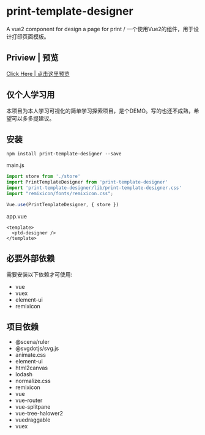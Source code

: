 # print-template-designer
A vue2 component for design a page for print / 一个使用Vue2的组件，用于设计打印页面模板。

## Priview | 预览

[Click Here | 点击这里预览](https://royians.github.io/print-template-designer/)

## 仅个人学习用

本项目为本人学习可视化的简单学习探索项目，是个DEMO。写的也还不成熟，希望可以多多提建议。

## 安装

```shell
npm install print-template-designer --save
```

main.js

```javascript
import store from './store'
import PrintTemplateDesigner from 'print-template-designer'
import 'print-template-designer/lib/print-template-designer.css'
import "remixicon/fonts/remixicon.css";

Vue.use(PrintTemplateDesigner, { store })
```

app.vue
```vue
<template>
  <ptd-designer />
</template>
```

## 必要外部依赖

需要安装以下依赖才可使用:

- vue
- vuex
- element-ui
- remixicon

## 项目依赖

- @scena/ruler
- @svgdotjs/svg.js
- animate.css
- element-ui
- html2canvas
- lodash
- normalize.css
- remixicon
- vue
- vue-router
- vue-splitpane
- vue-tree-halower2
- vuedraggable
- vuex

